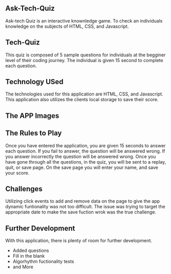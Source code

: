 ## Ask-Tech-Quiz

Ask-tech Quiz is an interactive knownledge game. To check an individuals knowledge on the subjects of HTML, CSS, and Javascript.

## Tech-Quiz

This quiz is composed of 5 sample questions for individuals at the begginer level of their coding journey. The individual is given 15 second to complete each question.

## Technology USed

The technologies used for this application are HTML, CSS, and Javascript. This application also utilizes the clients local storage to save their score.

## The APP Images

## The Rules to Play

Once you have entered the application, you are given 15 seconds to answer each question. If you fail to answer, the question will be answered wrong. If you answer incorrectly the question will be answered wrong. Once you have gone through all the questions, in the quiz, you will be sent to a replay, quit, or save page. On the save page you will enter your name, and save your score.

## Challenges

Utilizing click events to add and remove data on the page to give the app dynamic funtionality was not too difficult. The issue was trying to target the appropriate date to make the save fuction wrok was the true challenge.

## Further Development

With this application, there is plenty of room for further development.

* Added questions
* Fill in the blank
* Algorhythm fuctionality tests
* and More
